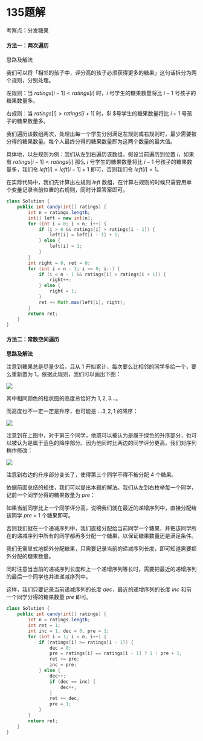 # 135题解
考察点：分发糖果

#### 方法一：两次遍历

思路及解法

我们可以将「相邻的孩子中，评分高的孩子必须获得更多的糖果」这句话拆分为两个规则，分别处理。

左规则：当 $\textit{ratings}[i - 1] < \textit{ratings}[i]$ 时，$i$ 号学生的糖果数量将比 $i - 1$ 号孩子的糖果数量多。

右规则：当 $\textit{ratings}[i] > \textit{ratings}[i + 1]$ 时，$i $号学生的糖果数量将比 $i + 1$ 号孩子的糖果数量多。

我们遍历该数组两次，处理出每一个学生分别满足左规则或右规则时，最少需要被分得的糖果数量。每个人最终分得的糖果数量即为这两个数量的最大值。

具体地，以左规则为例：我们从左到右遍历该数组，假设当前遍历到位置 $i$，如果有 $\textit{ratings}[i - 1] < \textit{ratings}[i]$ 那么 $i$ 号学生的糖果数量将比 $i−1$ 号孩子的糖果数量多，我们令 $\textit{left}[i] = \textit{left}[i - 1] + 1$ 即可，否则我们令 $\textit{left}[i] = 1$。

在实际代码中，我们先计算出左规则 $\textit{left}$ 数组，在计算右规则的时候只需要用单个变量记录当前位置的右规则，同时计算答案即可。

```java
class Solution {
    public int candy(int[] ratings) {
        int n = ratings.length;
        int[] left = new int[n];
        for (int i = 0; i < n; i++) {
            if (i > 0 && ratings[i] > ratings[i - 1]) {
                left[i] = left[i - 1] + 1;
            } else {
                left[i] = 1;
            }
        }
        int right = 0, ret = 0;
        for (int i = n - 1; i >= 0; i--) {
            if (i < n - 1 && ratings[i] > ratings[i + 1]) {
                right++;
            } else {
                right = 1;
            }
            ret += Math.max(left[i], right);
        }
        return ret;
    }
}
```

#### 方法二：常数空间遍历

**思路及解法**

注意到糖果总是尽量少给，且从 $1$ 开始累计，每次要么比相邻的同学多给一个，要么重新置为 $1$。依据此规则，我们可以画出下图：

![](https://assets.leetcode-cn.com/solution-static/135/1.png)

其中相同颜色的柱状图的高度总恰好为 $1,2,3…$。

而高度也不一定一定是升序，也可能是 $\dots 3,2,1$ 的降序：

![](https://assets.leetcode-cn.com/solution-static/135/2.png)

注意到在上图中，对于第三个同学，他既可以被认为是属于绿色的升序部分，也可以被认为是属于蓝色的降序部分。因为他同时比两边的同学评分更高。我们对序列稍作修改：

![](https://assets.leetcode-cn.com/solution-static/135/3.png)

注意到右边的升序部分变长了，使得第三个同学不得不被分配 $4$ 个糖果。

依据前面总结的规律，我们可以提出本题的解法。我们从左到右枚举每一个同学，记前一个同学分得的糖果数量为 $\textit{pre}$：

如果当前同学比上一个同学评分高，说明我们就在最近的递增序列中，直接分配给该同学 $\textit{pre} + 1$ 个糖果即可。

否则我们就在一个递减序列中，我们直接分配给当前同学一个糖果，并把该同学所在的递减序列中所有的同学都再多分配一个糖果，以保证糖果数量还是满足条件。

我们无需显式地额外分配糖果，只需要记录当前的递减序列长度，即可知道需要额外分配的糖果数量。

同时注意当当前的递减序列长度和上一个递增序列等长时，需要把最近的递增序列的最后一个同学也并进递减序列中。

这样，我们只要记录当前递减序列的长度 $\textit{dec}$，最近的递增序列的长度 $\textit{inc}$ 和前一个同学分得的糖果数量 $\textit{pre}$ 即可。

```java
class Solution {
    public int candy(int[] ratings) {
        int n = ratings.length;
        int ret = 1;
        int inc = 1, dec = 0, pre = 1;
        for (int i = 1; i < n; i++) {
            if (ratings[i] >= ratings[i - 1]) {
                dec = 0;
                pre = ratings[i] == ratings[i - 1] ? 1 : pre + 1;
                ret += pre;
                inc = pre;
            } else {
                dec++;
                if (dec == inc) {
                    dec++;
                }
                ret += dec;
                pre = 1;
            }
        }
        return ret;
    }
}
```

